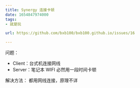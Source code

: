 ```yaml
---
title: Synergy 连接卡顿
date: 1654847974000
tags:
- 就是玩

url: https://github.com/bxb100/bxb100.github.io/issues/16

---
```

问题：
* Client：台式机连接网线
* Server：笔记本 WIFI
必然用一段时间卡顿

解决方法：
都用网线连接，原理不详